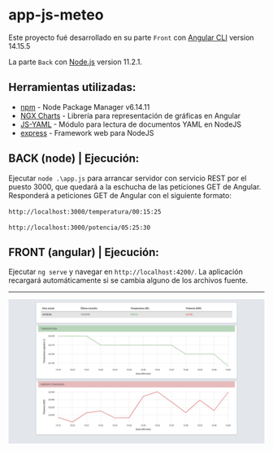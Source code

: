 # app-js-meteo

Este proyecto fué desarrollado en su parte `Front` con [Angular CLI](https://github.com/angular/angular-cli) version 14.15.5

La parte `Back` con [Node.js](https://nodejs.org/es/download/releases/) version 11.2.1.

## Herramientas utilizadas:

* [npm](http://www.dropwizard.io/1.0.2/docs/) - Node Package Manager v6.14.11
* [NGX Charts](https://swimlane.gitbook.io/ngx-charts/installing) - Librería para representación de gráficas en Angular
* [JS-YAML](https://www.npmjs.com/package/js-yaml) - Módulo para lectura de documentos YAML en NodeJS
* [express](https://www.npmjs.com/package/express) - Framework web para NodeJS


## BACK (node) | Ejecución:

Ejecutar `node .\app.js` para arrancar servidor con servicio REST por el puesto 3000, que quedará a la eschucha de las peticiones GET de Angular.
Responderá a peticiones GET de Angular con el siguiente formato:

`http://localhost:3000/temperatura/00:15:25`

`http://localhost:3000/potencia/05:25:30`


## FRONT (angular) | Ejecución:

Ejecutar `ng serve` y navegar en `http://localhost:4200/`. La aplicación recargará automáticamente si se cambia alguno de los archivos fuente.

---

![Imagen del proyecto](https://github.com/almoril00/app-js-meteo/raw/main/angular/readme.jpg)
